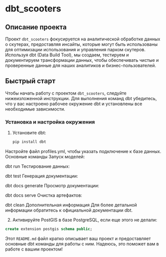 # dbt_scooters

## Описание проекта

Проект `dbt_scooters` фокусируется на аналитической обработке данных о скутерах, предоставляя инсайты, которые могут быть использованы для оптимизации использования и управления парком скутеров. Используя dbt (Data Build Tool), мы создаем, тестируем и документируем трансформации данных, чтобы обеспечивать чистые и проверенные данные для наших аналитиков и бизнес-пользователей.

## Быстрый старт

Чтобы начать работу с проектом `dbt_scooters`, следуйте нижеизложенной инструкции. Для выполнения команд dbt убедитесь, что у вас настроено рабочее окружение dbt и установлены все необходимые зависимости.

### Установка и настройка окружения

1. Установите dbt:
   ```bash
   pip install dbt
Настройте файл profiles.yml, чтобы указать подключение к базе данных.
Основные команды
Запуск моделей:

dbt run
Тестирование данных:

dbt test
Генерация документации:

dbt docs generate
Просмотр документации:

dbt docs serve
Очистка артефактов:

dbt clean
Дополнительная информация
Для более детальной информации обратитесь к официальной документации dbt.

2. Активируйте PostGIS в базе PostgreSQL, если еще этого не делали:

```sql
create extension postgis schema public;
```

Этот `README.md` файл кратко описывает ваш проект и предоставляет основные dbt команды для работы с ним. Надеюсь, это поможет вам в работе с вашим проектом!